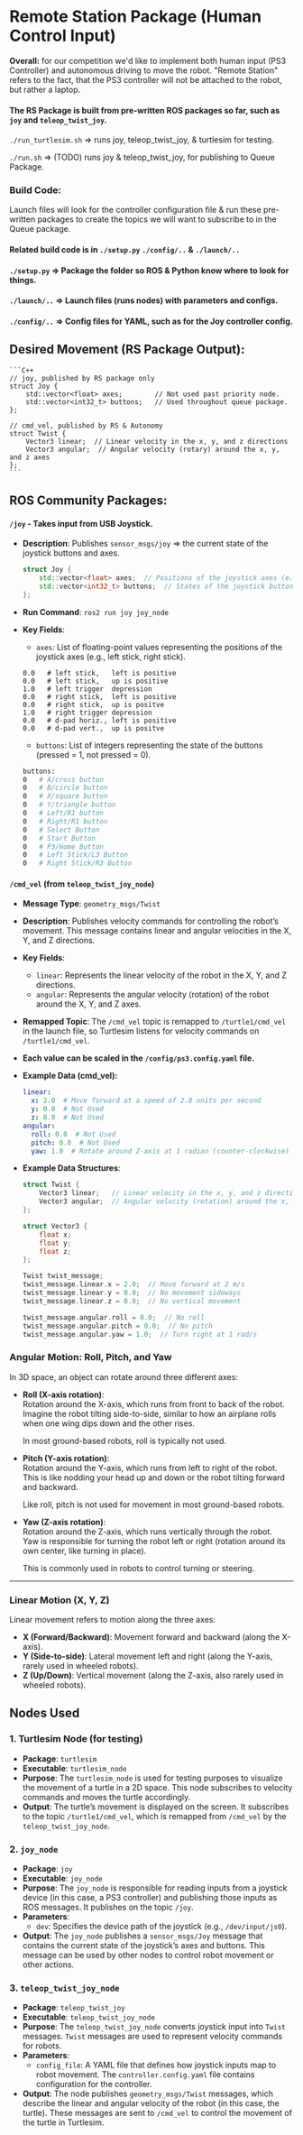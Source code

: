 # Remote Station Package (Human Control Input)

__Overall:__ for our competition we'd like to implement both human input (PS3 Controller) and autonomous driving to move the robot. "Remote Station" refers to the fact, that the PS3 controller will not be attached to the robot, but rather a laptop.

#### The RS Package is built from pre-written ROS packages so far, such as `joy` and `teleop_twist_joy`.

```./run_turtlesim.sh```  => runs joy, teleop_twist_joy, & turtlesim for testing.

```./run.sh``` => (TODO) runs joy & teleop_twist_joy, for publishing to Queue Package.

### Build Code: 

Launch files will look for the controller configuration file & run these pre-written packages to create the topics we will want to subscribe to in the Queue package.

#### Related build code is in `./setup.py` `./config/..` & `./launch/..` 

#### `./setup.py` => Package the folder so ROS & Python know where to look for things. 

#### `./launch/..` => Launch files (runs nodes) with parameters and configs.

#### `./config/..` => Config files for YAML, such as for the Joy controller config.

## Desired Movement (RS Package Output):

    ```C++
    // joy, published by RS package only
    struct Joy {
        std::vector<float> axes;        // Not used past priority node.
        std::vector<int32_t> buttons;   // Used throughout queue package.
    };
    
    // cmd_vel, published by RS & Autonomy
    struct Twist {
        Vector3 linear;  // Linear velocity in the x, y, and z directions
        Vector3 angular;  // Angular velocity (rotary) around the x, y, and z axes
    };
    ```

## ROS Community Packages:

#### `/joy` - Takes input from USB Joystick.

- **Description**: Publishes `sensor_msgs/joy` => the current state of the joystick buttons and axes.

    ```C++
    struct Joy {
        std::vector<float> axes;  // Positions of the joystick axes (e.g., sticks)
        std::vector<int32_t> buttons;  // States of the joystick buttons (pressed = 1, not pressed = 0)
    };
    ```

- **Run Command**: `ros2 run joy joy_node`

- **Key Fields**:
    - `axes`: List of floating-point values representing the positions of the joystick axes (e.g., left stick, right stick).

    ```bas    axes:
    0.0   # left stick,   left is positive
    0.0   # left stick,   up is positive
    1.0   # left trigger  depression
    0.0   # right stick,  left is positive
    0.0   # right stick,  up is positve
    1.0   # right trigger depression
    0.0   # d-pad horiz., left is positive
    0.0   # d-pad vert.,  up is positve
    ```

    - `buttons`: List of integers representing the state of the buttons (pressed = 1, not pressed = 0).

    ```bash
    buttons:
    0   # A/cross button 
    0   # B/circle button
    0   # X/square button
    0   # Y/triangle button
    0   # Left/R1 button
    0   # Right/R1 button
    0   # Select Button
    0   # Start Button
    0   # P3/Home Button
    0   # Left Stick/L3 Button
    0   # Right Stick/R3 Button
    ```

#### `/cmd_vel` (from `teleop_twist_joy_node`)

- **Message Type**: `geometry_msgs/Twist`
- **Description**: Publishes velocity commands for controlling the robot’s movement. This message contains linear and angular velocities in the X, Y, and Z directions.
- **Key Fields**:
    - `linear`: Represents the linear velocity of the robot in the X, Y, and Z directions.
    - `angular`: Represents the angular velocity (rotation) of the robot around the X, Y, and Z axes.
- **Remapped Topic**: The `/cmd_vel` topic is remapped to `/turtle1/cmd_vel` in the launch file, so Turtlesim listens for velocity commands on `/turtle1/cmd_vel`.

- **Each value can be scaled in the `/config/ps3.config.yaml` file.**

- **Example Data (cmd_vel):**

    ```yaml
    linear: 
      x: 2.0  # Move forward at a speed of 2.0 units per second
      y: 0.0  # Not Used
      z: 0.0  # Not Used
    angular: 
      roll: 0.0  # Not Used
      pitch: 0.0  # Not Used
      yaw: 1.0  # Rotate around Z-axis at 1 radian (counter-clockwise) per second
    ```

- **Example Data Structures**:

    ```C++
    struct Twist {
        Vector3 linear;   // Linear velocity in the x, y, and z directions
        Vector3 angular;  // Angular velocity (rotation) around the x, y, and z axes
    };

    struct Vector3 {
        float x;
        float y;
        float z;
    };

    Twist twist_message;
    twist_message.linear.x = 2.0;  // Move forward at 2 m/s
    twist_message.linear.y = 0.0;  // No movement sideways
    twist_message.linear.z = 0.0;  // No vertical movement

    twist_message.angular.roll = 0.0;  // No roll
    twist_message.angular.pitch = 0.0;  // No pitch
    twist_message.angular.yaw = 1.0;  // Turn right at 1 rad/s
    ```

### Angular Motion: Roll, Pitch, and Yaw

In 3D space, an object can rotate around three different axes:

- **Roll (X-axis rotation)**:  
  Rotation around the X-axis, which runs from front to back of the robot.  
  Imagine the robot tilting side-to-side, similar to how an airplane rolls when one wing dips down and the other rises.  
  
  In most ground-based robots, roll is typically not used.

- **Pitch (Y-axis rotation)**:  
  Rotation around the Y-axis, which runs from left to right of the robot.  
  This is like nodding your head up and down or the robot tilting forward and backward.  
  
  Like roll, pitch is not used for movement in most ground-based robots.

- **Yaw (Z-axis rotation)**:  
  Rotation around the Z-axis, which runs vertically through the robot.  
  Yaw is responsible for turning the robot left or right (rotation around its own center, like turning in place).  
  
  This is commonly used in robots to control turning or steering.

---

### Linear Motion (X, Y, Z)

Linear movement refers to motion along the three axes:

- **X (Forward/Backward)**: Movement forward and backward (along the X-axis).
- **Y (Side-to-side)**: Lateral movement left and right (along the Y-axis, rarely used in wheeled robots).
- **Z (Up/Down)**: Vertical movement (along the Z-axis, also rarely used in wheeled robots).


## Nodes Used

### 1. Turtlesim Node (for testing)

- **Package**: `turtlesim`
- **Executable**: `turtlesim_node`
- **Purpose**: The `turtlesim_node` is used for testing purposes to visualize the movement of a turtle in a 2D space. This node subscribes to velocity commands and moves the turtle accordingly.
- **Output**: The turtle’s movement is displayed on the screen. It subscribes to the topic `/turtle1/cmd_vel`, which is remapped from `/cmd_vel` by the `teleop_twist_joy_node`.

### 2. `joy_node`

- **Package**: `joy`
- **Executable**: `joy_node`
- **Purpose**: The `joy_node` is responsible for reading inputs from a joystick device (in this case, a PS3 controller) and publishing those inputs as ROS messages. It publishes on the topic `/joy`.
- **Parameters**:
    - `dev`: Specifies the device path of the joystick (e.g., `/dev/input/js0`).
- **Output**: The `joy_node` publishes a `sensor_msgs/Joy` message that contains the current state of the joystick’s axes and buttons. This message can be used by other nodes to control robot movement or other actions.

### 3. `teleop_twist_joy_node`

- **Package**: `teleop_twist_joy`
- **Executable**: `teleop_twist_joy_node`
- **Purpose**: The `teleop_twist_joy_node` converts joystick input into `Twist` messages. `Twist` messages are used to represent velocity commands for robots.
- **Parameters**:
    - `config_file`: A YAML file that defines how joystick inputs map to robot movement. The `controller.config.yaml` file contains configuration for the controller.
- **Output**: The node publishes `geometry_msgs/Twist` messages, which describe the linear and angular velocity of the robot (in this case, the turtle). These messages are sent to `/cmd_vel` to control the movement of the turtle in Turtlesim.